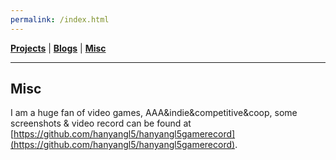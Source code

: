 ```yaml
---
permalink: /index.html
---
```


[**Projects**](/projects.md) | [**Blogs**](/blogs.md) | [**Misc**](/misc.md)

---

## Misc

I am a huge fan of video games, AAA&indie&competitive&coop, some screenshots & video record can be found at [https://github.com/hanyangl5/hanyangl5gamerecord](https://github.com/hanyangl5/hanyangl5gamerecord).